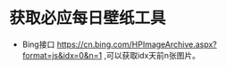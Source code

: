 # 获取必应每日壁纸工具
+ Bing接口 https://cn.bing.com/HPImageArchive.aspx?format=js&idx=0&n=1 ,可以获取idx天前n张图片。  

